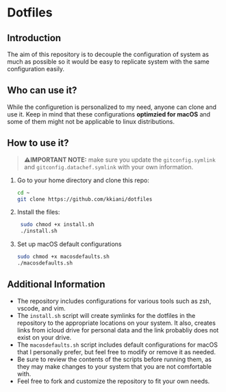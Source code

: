 # Dotfiles
## Introduction
The aim of this repository is to decouple the configuration of system as much as possible so it would be easy to replicate system with the same configuration easily.

## Who can use it?
While the configuretion is personalized to my need, anyone can clone and use it. Keep in mind that these configurations **optimzied for macOS** and some of them might not be applicable to linux distributions.

## How to use it?
> **⚠️IMPORTANT NOTE:** make sure you update the `gitconfig.symlink` and `gitconfig.datachef.symlink` with your own information.

1. Go to your home directory and clone this repo:
    ```bash
    cd ~
    git clone https://github.com/kkiani/dotfiles
    ```
2. Install the files:
   ```bash
    sudo chmod +x install.sh
    ./install.sh
   ```
3. Set up macOS default configurations
   ```bash
   sudo chmod +x macosdefaults.sh
   ./macosdefaults.sh
   ```
## Additional Information
- The repository includes configurations for various tools such as zsh, vscode, and vim.
- The `install.sh` script will create symlinks for the dotfiles in the repository to the appropriate locations on your system. It also, creates links from icloud drive for personal data and the link probabliy does not exist on your drive.
- The `macosdefaults.sh` script includes default configurations for macOS that I personally prefer, but feel free to modify or remove it as needed.
- Be sure to review the contents of the scripts before running them, as they may make changes to your system that you are not comfortable with.
- Feel free to fork and customize the repository to fit your own needs.
